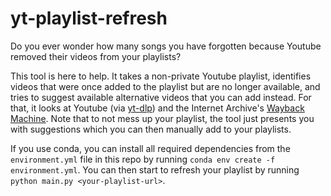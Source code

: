 # yt-playlist-refresh

Do you ever wonder how many songs you have forgotten because Youtube removed their videos from your playlists? 

This tool is here to help. It takes a non-private Youtube playlist, identifies videos that were once added to the playlist but are no longer available, and tries to suggest available alternative videos that you can add instead. For that, it looks at Youtube (via [yt-dlp](https://github.com/yt-dlp/yt-dlp)) and the Internet Archive's [Wayback Machine](https://web.archive.org/). Note that to not mess up your playlist, the tool just presents you with suggestions which you can then manually add to your playlists. 

If you use conda, you can install all required dependencies from the `environment.yml` file in this repo by running `conda env create -f environment.yml`. You can then start to refresh your playlist by running `python main.py <your-playlist-url>`. 
